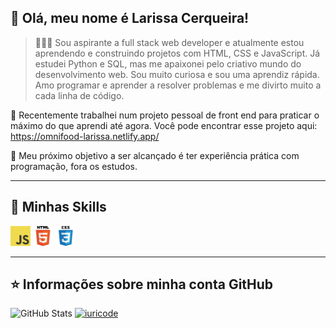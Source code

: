 ## 💜 Olá, meu nome é <strong>Larissa Cerqueira!</strong>

> 👩🏾‍💻 Sou aspirante a full stack web developer e atualmente estou aprendendo e construindo projetos com HTML, CSS e JavaScript. Já estudei Python e SQL, mas me apaixonei pelo criativo mundo do desenvolvimento web. Sou muito curiosa e sou uma aprendiz rápida. Amo programar e aprender a resolver problemas e me divirto muito a cada linha de código. 

🔭 Recentemente trabalhei num projeto pessoal de front end para praticar o máximo do que aprendi até agora. Você pode encontrar esse projeto aqui: https://omnifood-larissa.netlify.app/

💬 Meu próximo objetivo a ser alcançado é ter experiência prática com programação, fora os estudos. 

----

## 🚀 Minhas Skills

<code><img height="32" src="https://raw.githubusercontent.com/github/explore/80688e429a7d4ef2fca1e82350fe8e3517d3494d/topics/javascript/javascript.png" alt="Javascript"/></code>
<code><img height="32" src="https://raw.githubusercontent.com/github/explore/80688e429a7d4ef2fca1e82350fe8e3517d3494d/topics/html/html.png" alt="HTML5"/></code>
<code><img height="32" src="https://raw.githubusercontent.com/github/explore/80688e429a7d4ef2fca1e82350fe8e3517d3494d/topics/css/css.png" alt="CSS"/></code>

---

## ⭐ Informações sobre minha conta GitHub
![GitHub Stats](https://github-readme-stats.vercel.app/api?username=LaYotsuna&show_icons=true)
[![iuricode](https://github-readme-stats.vercel.app/api/top-langs/?username=layotsuna&hide=html&layout=compact&theme=default)](https://github.com/anuraghazra/github-readme-stats)
